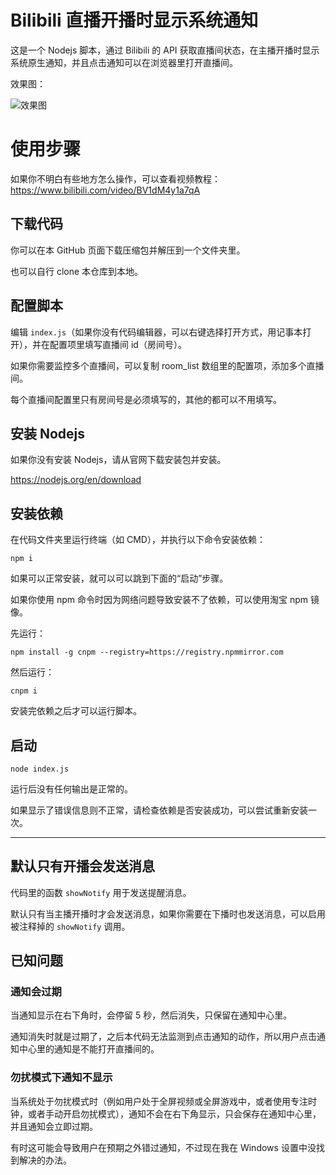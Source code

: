# Bilibili 直播开播时显示系统通知

这是一个 Nodejs 脚本，通过 Bilibili 的 API 获取直播间状态，在主播开播时显示系统原生通知，并且点击通知可以在浏览器里打开直播间。

效果图：

![效果图](https://saber.love/f/20230609_232047.png)

# 使用步骤

如果你不明白有些地方怎么操作，可以查看视频教程：https://www.bilibili.com/video/BV1dM4y1a7qA

## 下载代码

你可以在本 GitHub 页面下载压缩包并解压到一个文件夹里。

也可以自行 clone 本仓库到本地。

## 配置脚本

编辑 `index.js`（如果你没有代码编辑器，可以右键选择打开方式，用记事本打开），并在配置项里填写直播间 id（房间号）。

如果你需要监控多个直播间，可以复制 room_list 数组里的配置项，添加多个直播间。

每个直播间配置里只有房间号是必须填写的，其他的都可以不用填写。

## 安装 Nodejs

如果你没有安装 Nodejs，请从官网下载安装包并安装。

https://nodejs.org/en/download

## 安装依赖

在代码文件夹里运行终端（如 CMD），并执行以下命令安装依赖：

```shell
npm i
```

如果可以正常安装，就可以可以跳到下面的“启动”步骤。

如果你使用 npm 命令时因为网络问题导致安装不了依赖，可以使用淘宝 npm 镜像。

先运行：
```shell
npm install -g cnpm --registry=https://registry.npmmirror.com
```

然后运行：

```shell
cnpm i
```

安装完依赖之后才可以运行脚本。

## 启动

```shell
node index.js
```

运行后没有任何输出是正常的。

如果显示了错误信息则不正常，请检查依赖是否安装成功，可以尝试重新安装一次。

--------------

## 默认只有开播会发送消息

代码里的函数 `showNotify` 用于发送提醒消息。

默认只有当主播开播时才会发送消息，如果你需要在下播时也发送消息，可以启用被注释掉的 `showNotify` 调用。

## 已知问题

### 通知会过期

当通知显示在右下角时，会停留 5 秒，然后消失，只保留在通知中心里。

通知消失时就是过期了，之后本代码无法监测到点击通知的动作，所以用户点击通知中心里的通知是不能打开直播间的。

### 勿扰模式下通知不显示

当系统处于勿扰模式时（例如用户处于全屏视频或全屏游戏中，或者使用专注时钟，或者手动开启勿扰模式），通知不会在右下角显示，只会保存在通知中心里，并且通知会立即过期。

有时这可能会导致用户在预期之外错过通知，不过现在我在 Windows 设置中没找到解决的办法。
